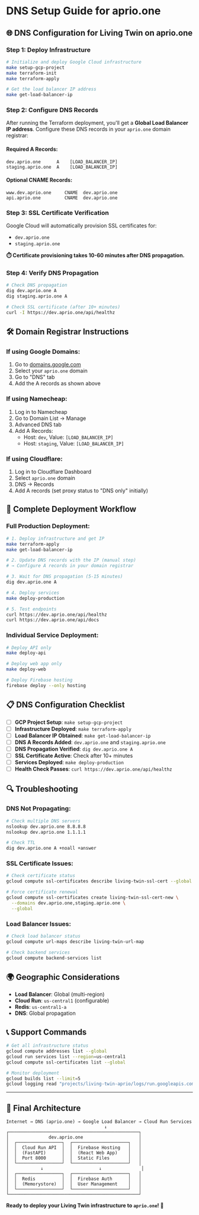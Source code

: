 # DNS Setup Guide for aprio.one

## 🌐 DNS Configuration for Living Twin on aprio.one

### **Step 1: Deploy Infrastructure**
```bash
# Initialize and deploy Google Cloud infrastructure
make setup-gcp-project
make terraform-init
make terraform-apply

# Get the load balancer IP address
make get-load-balancer-ip
```

### **Step 2: Configure DNS Records**

After running the Terraform deployment, you'll get a **Global Load Balancer IP address**. Configure these DNS records in your `aprio.one` domain registrar:

#### **Required A Records:**
```
dev.aprio.one      A    [LOAD_BALANCER_IP]
staging.aprio.one  A    [LOAD_BALANCER_IP]
```

#### **Optional CNAME Records:**
```
www.dev.aprio.one     CNAME  dev.aprio.one
api.aprio.one         CNAME  dev.aprio.one
```

### **Step 3: SSL Certificate Verification**

Google Cloud will automatically provision SSL certificates for:
- `dev.aprio.one`
- `staging.aprio.one`

**⏱️ Certificate provisioning takes 10-60 minutes after DNS propagation.**

### **Step 4: Verify DNS Propagation**

```bash
# Check DNS propagation
dig dev.aprio.one A
dig staging.aprio.one A

# Check SSL certificate (after 10+ minutes)
curl -I https://dev.aprio.one/api/healthz
```

## 🛠️ Domain Registrar Instructions

### **If using Google Domains:**
1. Go to [domains.google.com](https://domains.google.com)
2. Select your `aprio.one` domain
3. Go to "DNS" tab
4. Add the A records as shown above

### **If using Namecheap:**
1. Log in to Namecheap
2. Go to Domain List → Manage
3. Advanced DNS tab
4. Add A Records:
   - Host: `dev`, Value: `[LOAD_BALANCER_IP]`
   - Host: `staging`, Value: `[LOAD_BALANCER_IP]`

### **If using Cloudflare:**
1. Log in to Cloudflare Dashboard
2. Select `aprio.one` domain
3. DNS → Records
4. Add A records (set proxy status to "DNS only" initially)

## 🚀 Complete Deployment Workflow

### **Full Production Deployment:**
```bash
# 1. Deploy infrastructure and get IP
make terraform-apply
make get-load-balancer-ip

# 2. Update DNS records with the IP (manual step)
# → Configure A records in your domain registrar

# 3. Wait for DNS propagation (5-15 minutes)
dig dev.aprio.one A

# 4. Deploy services
make deploy-production

# 5. Test endpoints
curl https://dev.aprio.one/api/healthz
curl https://dev.aprio.one/api/docs
```

### **Individual Service Deployment:**
```bash
# Deploy API only
make deploy-api

# Deploy web app only
make deploy-web

# Deploy Firebase hosting
firebase deploy --only hosting
```

## 📋 DNS Configuration Checklist

- [ ] **GCP Project Setup**: `make setup-gcp-project`
- [ ] **Infrastructure Deployed**: `make terraform-apply`
- [ ] **Load Balancer IP Obtained**: `make get-load-balancer-ip`
- [ ] **DNS A Records Added**: `dev.aprio.one` and `staging.aprio.one`
- [ ] **DNS Propagation Verified**: `dig dev.aprio.one A`
- [ ] **SSL Certificate Active**: Check after 10+ minutes
- [ ] **Services Deployed**: `make deploy-production`
- [ ] **Health Check Passes**: `curl https://dev.aprio.one/api/healthz`

## 🔍 Troubleshooting

### **DNS Not Propagating:**
```bash
# Check multiple DNS servers
nslookup dev.aprio.one 8.8.8.8
nslookup dev.aprio.one 1.1.1.1

# Check TTL
dig dev.aprio.one A +noall +answer
```

### **SSL Certificate Issues:**
```bash
# Check certificate status
gcloud compute ssl-certificates describe living-twin-ssl-cert --global

# Force certificate renewal
gcloud compute ssl-certificates create living-twin-ssl-cert-new \
  --domains dev.aprio.one,staging.aprio.one \
  --global
```

### **Load Balancer Issues:**
```bash
# Check load balancer status
gcloud compute url-maps describe living-twin-url-map

# Check backend services
gcloud compute backend-services list
```

## 🌍 Geographic Considerations

- **Load Balancer**: Global (multi-region)
- **Cloud Run**: `us-central1` (configurable)
- **Redis**: `us-central1-a`
- **DNS**: Global propagation

## 📞 Support Commands

```bash
# Get all infrastructure status
gcloud compute addresses list --global
gcloud run services list --region=us-central1
gcloud compute ssl-certificates list --global

# Monitor deployment
gcloud builds list --limit=5
gcloud logging read "projects/living-twin-aprio/logs/run.googleapis.com" --limit=50
```

---

## 🎯 Final Architecture

```
Internet → DNS (aprio.one) → Google Load Balancer → Cloud Run Services
                                     ↓
┌─────────────────────────────────────────────────┐
│               dev.aprio.one                     │
│  ┌─────────────────┐  ┌─────────────────────┐   │
│  │  Cloud Run API  │  │  Firebase Hosting   │   │
│  │  (FastAPI)      │  │  (React Web App)    │   │
│  │  Port 8000      │  │  Static Files       │   │
│  └─────────────────┘  └─────────────────────┘   │
│            ↓                     ↓               │
│  ┌─────────────────┐  ┌─────────────────────┐   │
│  │  Redis          │  │  Firebase Auth      │   │
│  │  (Memorystore)  │  │  User Management    │   │
│  └─────────────────┘  └─────────────────────┘   │
└─────────────────────────────────────────────────┘
```

**Ready to deploy your Living Twin infrastructure to `aprio.one`! 🚀**
